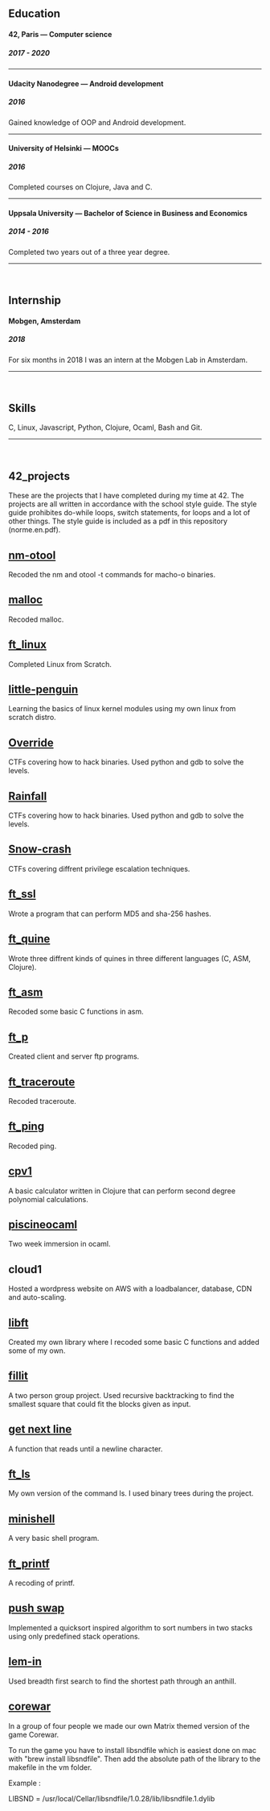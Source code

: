 <br/>

## Education

#### 42, Paris — Computer science
##### 2017 - 2020

---

#### Udacity Nanodegree — Android development
##### 2016
Gained knowledge of OOP and Android development.

---

#### University of Helsinki — MOOCs
##### 2016
Completed courses on Clojure, Java and C.

---

#### Uppsala University — Bachelor of Science in Business and Economics
##### 2014 - 2016
Completed two years out of a three year degree.

---

</br>

## Internship
#### Mobgen, Amsterdam
##### 2018
For six months in 2018 I was an intern at the Mobgen Lab in Amsterdam.

---

</br>

## Skills
C, Linux, Javascript, Python, Clojure, Ocaml, Bash and Git.

---

</br>

## 42_projects

These are the projects that I have completed during my time at 42.
The projects are all written in accordance with the school style guide.
The style guide prohibites do-while loops, switch statements,
for loops and a lot of other things. The style guide is included as a pdf
in this repository (norme.en.pdf).

## [nm-otool](https://github.com/doueng/nm-otool)
Recoded the nm and otool -t commands for macho-o binaries.
## [malloc](https://github.com/doueng/malloc)
Recoded malloc.
## [ft_linux](http://www.linuxfromscratch.org/lfs/view/stable)
Completed Linux from Scratch.
## [little-penguin](https://github.com/doueng/little-penguin)
Learning the basics of linux kernel modules using my own linux from scratch distro.
## [Override](https://github.com/doueng/override)
CTFs covering how to hack binaries. Used python and gdb to solve the levels.
## [Rainfall](https://github.com/doueng/rainfall)
CTFs covering how to hack binaries. Used python and gdb to solve the levels.
## [Snow-crash](https://github.com/doueng/snow-crash)
CTFs covering diffrent privilege escalation techniques.
## [ft_ssl](https://github.com/doueng/ft_ssl)
Wrote a program that can perform MD5 and sha-256 hashes.
## [ft_quine](https://github.com/doueng/ft_quine)
Wrote three diffrent kinds of quines in three different languages (C, ASM, Clojure).
## [ft_asm](https://github.com/doueng/ft_asm)
Recoded some basic C functions in asm.
## [ft_p](https://github.com/doueng/ft_p)
Created client and server ftp programs.
## [ft_traceroute](https://github.com/doueng/ft_traceroute)
Recoded traceroute.
## [ft_ping](https://github.com/doueng/ft_ping)
Recoded ping.
## [cpv1](https://github.com/doueng/cpv1)
A basic calculator written in Clojure that can perform second degree polynomial calculations.
## [piscineocaml](https://github.com/doueng/piscineocaml)
Two week immersion in ocaml.
## cloud1
Hosted a wordpress website on AWS with a loadbalancer, database, CDN and auto-scaling.
## [libft](https://github.com/doueng/libft)
Created my own library where I recoded some basic C functions and
added some of my own.
## [fillit](https://github.com/doueng/fillit)
A two person group project. Used recursive backtracking to find
the smallest square that could fit the blocks given as input.
## [get next line](https://github.com/doueng/get-next-line)
A function that reads until a newline character.
## [ft_ls](https://github.com/doueng/ft_ls)
My own version of the command ls. I used binary trees during the project.
## [minishell](https://github.com/doueng/minishell)
A very basic shell program.
## [ft_printf](https://github.com/doueng/printf)
A recoding of printf.
## [push swap](https://github.com/doueng/push_swap)
Implemented a quicksort inspired algorithm to sort numbers in two stacks
using only predefined stack operations.
## [lem-in](https://github.com/doueng/lem_in)
Used breadth first search to find the shortest path through an anthill.
## [corewar](https://github.com/doueng/corewar)
In a group of four people we made our own Matrix themed version of the game Corewar.

To run the game you have to install libsndfile which is easiest done on mac with "brew install libsndfile".
Then add the absolute path of the library to the makefile in the vm folder.

Example :

LIBSND = /usr/local/Cellar/libsndfile/1.0.28/lib/libsndfile.1.dylib

